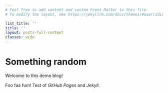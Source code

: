 ```yaml
---
# Feel free to add content and custom Front Matter to this file.
# To modify the layout, see https://jekyllrb.com/docs/themes/#overriding-theme-defaults

list_title: ''
title: ''
layout: posts-full-content
classes: wide
---
```



# Something random

Welcome to this demo blog!

Foo faa fum! Test of _GitHub Pages_ and _Jekyll_.
